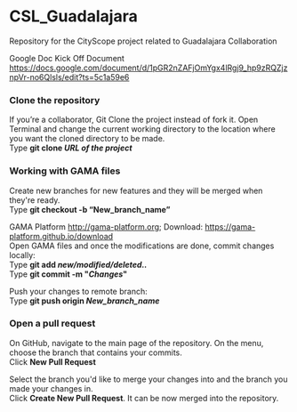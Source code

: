 # CSL_Guadalajara
Repository for the CityScope project related to Guadalajara Collaboration

Google Doc Kick Off Document
https://docs.google.com/document/d/1pGR2nZAFjOmYgx4lRgj9_hp9zRQZjznpVr-no6Qlsls/edit?ts=5c1a59e6


### Clone the repository
If you’re a collaborator, Git Clone the project instead of fork it.
Open Terminal and change the current working directory to the location where you want the cloned directory to be made.
<br />
  Type **git clone _URL of the project_**

### Working with GAMA files
Create new branches for new features and they will be merged when they're ready.
<br />  Type  **git checkout -b “New_branch_name”**

  GAMA Platform http://gama-platform.org; Download: https://gama-platform.github.io/download <br />
Open GAMA files and once the modifications are done, commit changes locally: <br />
Type **git add _new/modified/deleted.._**
<br />  Type  **git commit -m "_Changes_"**

Push your changes to remote branch:
<br />  Type  **git push origin _New_branch_name_**

### Open a pull request
On GitHub, navigate to the main page of the repository. On the menu, choose the branch that contains your commits.
<br />  Click  **New Pull Request**

Select the branch you'd like to merge your changes into and the branch you made your changes in. 
<br />  Click **Create New Pull Request**. It can be now merged into the repository.


